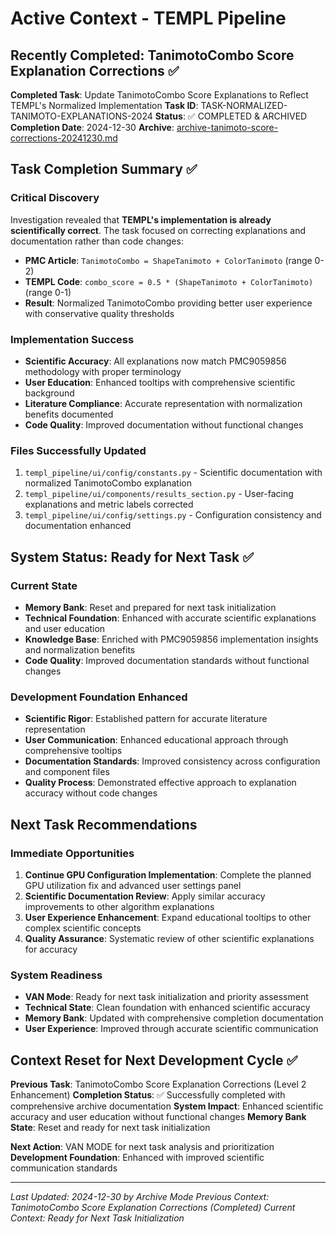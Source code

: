 # Active Context - TEMPL Pipeline

## Recently Completed: TanimotoCombo Score Explanation Corrections ✅

**Completed Task**: Update TanimotoCombo Score Explanations to Reflect TEMPL's Normalized Implementation
**Task ID**: TASK-NORMALIZED-TANIMOTO-EXPLANATIONS-2024
**Status**: ✅ COMPLETED & ARCHIVED
**Completion Date**: 2024-12-30
**Archive**: [archive-tanimoto-score-corrections-20241230.md](archive/archive-tanimoto-score-corrections-20241230.md)

## Task Completion Summary ✅

### Critical Discovery
Investigation revealed that **TEMPL's implementation is already scientifically correct**. The task focused on correcting explanations and documentation rather than code changes:
- **PMC Article**: `TanimotoCombo = ShapeTanimoto + ColorTanimoto` (range 0-2)
- **TEMPL Code**: `combo_score = 0.5 * (ShapeTanimoto + ColorTanimoto)` (range 0-1)
- **Result**: Normalized TanimotoCombo providing better user experience with conservative quality thresholds

### Implementation Success
- **Scientific Accuracy**: All explanations now match PMC9059856 methodology with proper terminology
- **User Education**: Enhanced tooltips with comprehensive scientific background
- **Literature Compliance**: Accurate representation with normalization benefits documented
- **Code Quality**: Improved documentation without functional changes

### Files Successfully Updated
1. `templ_pipeline/ui/config/constants.py` - Scientific documentation with normalized TanimotoCombo explanation
2. `templ_pipeline/ui/components/results_section.py` - User-facing explanations and metric labels corrected
3. `templ_pipeline/ui/config/settings.py` - Configuration consistency and documentation enhanced

## System Status: Ready for Next Task ✅

### Current State
- **Memory Bank**: Reset and prepared for next task initialization
- **Technical Foundation**: Enhanced with accurate scientific explanations and user education
- **Knowledge Base**: Enriched with PMC9059856 implementation insights and normalization benefits
- **Code Quality**: Improved documentation standards without functional changes

### Development Foundation Enhanced
- **Scientific Rigor**: Established pattern for accurate literature representation
- **User Communication**: Enhanced educational approach through comprehensive tooltips
- **Documentation Standards**: Improved consistency across configuration and component files
- **Quality Process**: Demonstrated effective approach to explanation accuracy without code changes

## Next Task Recommendations

### Immediate Opportunities
1. **Continue GPU Configuration Implementation**: Complete the planned GPU utilization fix and advanced user settings panel
2. **Scientific Documentation Review**: Apply similar accuracy improvements to other algorithm explanations
3. **User Experience Enhancement**: Expand educational tooltips to other complex scientific concepts
4. **Quality Assurance**: Systematic review of other scientific explanations for accuracy

### System Readiness
- **VAN Mode**: Ready for next task initialization and priority assessment
- **Technical State**: Clean foundation with enhanced scientific accuracy
- **Memory Bank**: Updated with comprehensive completion documentation
- **User Experience**: Improved through accurate scientific communication

## Context Reset for Next Development Cycle ✅

**Previous Task**: TanimotoCombo Score Explanation Corrections (Level 2 Enhancement)
**Completion Status**: ✅ Successfully completed with comprehensive archive documentation
**System Impact**: Enhanced scientific accuracy and user education without functional changes
**Memory Bank State**: Reset and ready for next task initialization

**Next Action**: VAN MODE for next task analysis and prioritization
**Development Foundation**: Enhanced with improved scientific communication standards

---

*Last Updated: 2024-12-30 by Archive Mode*
*Previous Context: TanimotoCombo Score Explanation Corrections (Completed)*
*Current Context: Ready for Next Task Initialization*
